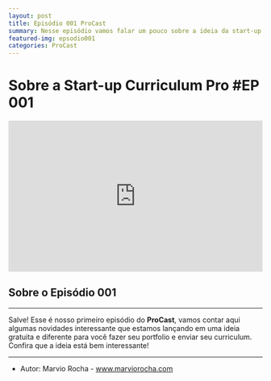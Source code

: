 ```yaml
---
layout: post
title: Episódio 001 ProCast
summary: Nesse episódio vamos falar um pouco sobre a ideia da start-up curriculumpro.me e muito mais. 
featured-img: epsodio001
categories: ProCast
---
```


# Sobre a Start-up Curriculum Pro  #EP 001

<iframe width="100%" height="300" scrolling="no" frameborder="no" allow="autoplay" src="https://w.soundcloud.com/player/?url=https%3A//api.soundcloud.com/tracks/479012373&color=%230094ff&auto_play=false&hide_related=false&show_comments=true&show_user=true&show_reposts=false&show_teaser=true&visual=true"></iframe>

## Sobre o Episódio 001
------------

Salve! Esse é nosso primeiro episódio do **ProCast**, vamos contar aqui algumas novidades interessante que estamos lançando em uma ideia gratuita e diferente para você fazer seu portfolio e enviar seu curriculum. Confira que a ideia está bem interessante!

------------

 - Autor: Marvio Rocha - <a href="https://marviorocha.com" target="_blank">www.marviorocha.com</a>
 
 